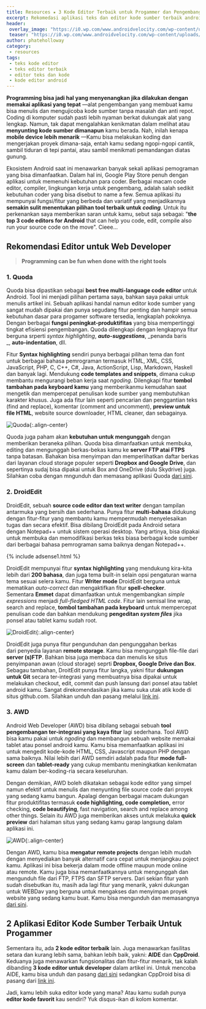 ```yaml
---
title: Resources ★ 3 Kode Editor Terbaik untuk Progammer dan Pengembang Web ★ All Android
excerpt: Rekomedasi aplikasi teks dan editor kode sumber terbaik android untuk progammer dan web developer
header:
 overlay_image: "https://i0.wp.com/www.androidvelocity.com/wp-content/uploads/2015/03/source-code.jpg?resize=800%2C400"
 teaser: "https://i0.wp.com/www.androidvelocity.com/wp-content/uploads/2015/03/source-code.jpg?resize=350%2C200"
author: phateholloway
category:
 - resources
tags:
 - teks kode editor
 - teks editor terbaik
 - editor teks dan kode
 - kode editor android
---
```

**Programming bisa jadi hal yang menyenangkan jika dilakukan dengan memakai aplikasi yang tepat** —alat pengembangan yang membuat kamu bisa menulis dan mengujicoba kode sumber tanpa masalah dan anti repot. Coding di komputer sudah pasti lebih nyaman berkat dukungak alat yang lengkap. Namun, tak dapat mengalahkan kenikmatan dalam melihat atau **menyunting kode sumber dimanapun** kamu berada. Nah, inilah kenapa  **mobile device lebih menarik** —Kamu bisa melakukan koding dan mengerjakan proyek dimana-saja, entah kamu sedang ngopi-ngopi cantik, sambil tiduran di tepi pantai, atau sambil menikmati pemandangan diatas gunung.

Ekosistem Android saat ini menawarkan banyak sekali aplikasi pemograman yang bisa dimanfaatkan. Dalam hal ini, Google Play Store penuh dengan aplikasi untuk memenuhi kebutuhan para coder. Berbagai macam code editor, compiler, lingkungan kerja untuk pengembang, adalah salah sedikit kebutuhan coder yang bisa disebut to name a few. Semua aplikasi itu mempunyai fungsi/fitur yang berbeda dan variatif yang menjadikannya **semakin sulit menentukan pilihan tool terbaik untuk _coding_**. Untuk itu perkenankan saya memberikan saran untuk kamu, sebut saja sebagai: "**the top 3 code editors for Android** that can help you code, edit, compile also run your source code on the move". Cieee...

## Rekomendasi Editor untuk Web Developer

> **Programming can be fun when done with the right tools**

### 1. Quoda

Quoda bisa dipastikan sebagai **best free multi-language code editor** untuk Android. Tool ini menjadi pilihan pertama saya, bahkan saya pakai untuk menulis artikel ini. Sebuah aplikasi handal namun editor kode sumber yang sangat mudah dipakai dan punya segudang fitur penting dan hampir semua kebutuhan dasar para progamer software tersedia, lengkaplah pokoknya. Dengan berbagai **fungsi peningkat-produktifitas** yang bisa mempertinggi tingkat efisiensi pengembangan. Quoda dilengkapi dengan lengkapnya fitur berguna srperti _syntax highlighting_, **_auto-suggestions_**, _penanda baris _, **auto-indentation**, dll.

Fitur **Syntax highlighting** sendiri punya berbagai pilihan tema dan font untuk berbagai bahasa pemrograman termasuk HTML, XML, CSS, JavaScript, PHP, C, C++, C#, Java, ActionScript, Lisp, Markdown, Haskell dan banyak lagi. Mendukung **code templates and snippets**, dimana cukup membantu mengurangi beban kerja saat _ngoding_. Dilengkapi fitur **tombol tambahan pada keyboard kamu** yang memberikanmu kemudahan saat mengetik dan mempercepat penulisan kode sumber yang membutuhkan karakter khusus. Juga ada fitur lain seperti pencarian dan penggantian teks (find and replace), komentar (comment and uncomment), **preview untuk file HTML**, website source downloader, HTML cleaner, dan sebagainya.

![Quoda](https://i0.wp.com/mifansla.files.wordpress.com/2017/11/quoda1309747244.jpg){:.align-center}

Quoda juga paham akan **kebutuhan untuk mengunggah** dengan memberikan beraneka pilihan. Quoda bisa dimanfaatkan untuk membuka, editing dan mengunggah berkas-bekas kamu ke **server FTP atai FTPS** tanpa batasan. Bahakan bisa menyimpan dan memperlihatkan daftar berkas dari layanan cloud storage populer seperti **Dropbox and Google Drive**, dan sepertinya sudaj bisa dipakai untuk Box and OneDrive (dulu Skydrive) juga. Silahkan coba dengan mngunduh dan memasang aplikasi Quoda  [dari sini](https://play.google.com/store/apps/details?id=com.henrythompson.quoda).

### 2. DroidEdit

DroidEdit, sebuah **source code editor dan text writer** dengan tampilan antarmuka yang bersih dan sederhana. Punya fitur **multi-bahasa** didukung dengan fitur-fitur yang membantu kamu mempermudah menyelesaikan tugas dan secara efektif. Bisa dibilang DroidEdit pada Android setara dengan Notepad++ untuk sistem operasi desktop. Yang artinya, bisa dipakai untuk membuka dan memodifikasi berkas teks biasa berbagai kode sumber dari berbagai bahasa pemrograman sama baiknya dengan Notepad++.

{% include adsense1.html %}

DroidEdit mempunyai fitur **syntax highlighting** yang mendukung kira-kita lebih dari **200 bahasa**, dan juga tema built-in selain opsi pengaturan warna tema sesuai selera kamu. Fitur **Writer mode** DroidEdit berguna untuk mematikan _auto-correct_ dan mengaktifkan fitur **spell-checker**. Sementara **Emmet** dapat dimanfaatkan untuk mengembangkan _simple expressions_ menjadi _full-fledged HTML code_. Fitur lain semisal line wrap, search and replace, **tombol tambahan pada keyboard** untuk mempercepat penulisan code dan bahkan mendukung **pengeditan _system files_** jika ponsel atau tablet kamu sudah root.

![DroidEdit](https://i0.wp.com/mifansla.files.wordpress.com/2017/11/droidedit1358598043.jpg){:.align-center}

DroidEdit juga punya fitur pengunduhan dan pengunggahan berkas dari penyedia layanan **remote storage**. Kamu bisa mengunggah file-file dari **server (s)FTP**. Bahkan bisa juga membaca dan menulis ke situs penyimpanan awan (cloud storage) seprti **Dropbox, Google Drive dan Box**. Sebagau tambahan, DroitEdit punya fitur langka, yakni fitur **dukungan untuk Git** secara ter-integrasi yang membuatnya bisa dipakai untuk melakukan checkout, edit, commit dan push lansung dari ponsel atau tablet android kamu. Sangat direkomendasikan jika kamu suka utak atik kode di situs github.com. Silahkan unduh dan pasang melalui [link ini](https://play.google.com/store/apps/details?id=com.aor.droidedit).

### 3. AWD

Android Web Developer (AWD) bisa dibilang sebagai sebuah **tool pengembangan ter-integrasi yang kaya fitur** lagi sederhana. Tool AWD bisa kamu pakai untuk _ngoding_ dan membangun sebuah website memakai tablet atau ponsel android kamu. Kamu bisa memanfaatkan aplikasi ini untuk mengedit kode-kode HTML, CSS, Javascript maupun PHP dengan sama baiknya. Nilai lebih dari AWD semdiri adalah pada fitur **mode full-screen** dan **tablet-ready** yang cukup membantu meningkatkan kenikmatan kamu dalam ber-koding-ria secara keseluruhan.

Dengan demikian, AWD boleh dikatakan sebagai kode editor yang simpel namun efektif untuk menulis dan menyunting file source code dari proyek yang sedang kamu bangun. Apalagi dengan berbagai macam dukungan fitur produktifitas termasuk **code highlighting, code completion,** error checking, **code beautifying**, fast navigation, search and replace among other things. Selain itu AWD juga memberikan akses untuk melakuka **quick preview** dari halaman situs yang sedang kamu garap langsung dalam aplikasi ini.

![AWD](https://i0.wp.com/mifansla.files.wordpress.com/2017/11/awd1598769693.jpg){:.align-center}

Dengan AWD, kamu bisa **mengatur remote projects** dengan lebih mudah dengan menyediakan banyak alternatif cara cepat untuk menjangkau poject kamu. Aplikasi ini bisa bekerja dalam mode offline maupun mode online atau remote. Kamu juga bisa memanfaatkannya untuk mengunggah dan mengunduh file dari FTP, FTPS dan SFTP servers. Dari sekian fitur yanh sudah disebutkan itu, masih ada lagi fitur yang menarik, yakni dukungan untuk WEBDav yang berguna untuk mengakses dan menyimpan proyek website yang sedang kamu buat. Kamu bisa mengunduh dan memasangnya [dari sini](https://play.google.com/store/apps/details?id=org.kidinov.awd).

## 2 Aplikasi Editor Kode Sumber Terbaik Untuk Progammer

Sementara itu, ada **2 kode editor terbaik** lain. Juga menawarkan fasilitas setara dan kurang lebih sama, bahkan lebih baik, yakni: **AIDE** dan **CppDroid**. Keduanya juga menawarkan fungsionalitas dan fitur-fitur menarik, tak kalah  dibanding **3 kode editor untuk developer** dalam artikel ini. Untuk mencoba AIDE, kamu bisa unduh dan pasang [dari sini](https://play.google.com/store/apps/details?id=com.aide.ui) sedangkan CppDroid bisa di pasang dari [link ini](https://play.google.com/store/apps/details?id=name.antonsmirnov.android.cppdroid).

Jadi, kamu lebih suka editor kode yang mana? Atau kamu sudah punya **editor kode favorit** kau sendiri? Yuk disqus-ikan di kolom komentar.